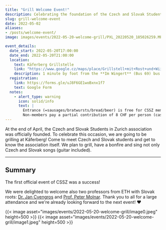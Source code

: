 ```yaml
---
title: "Grill Welcome Event!"
description: Celebrating the foundation of the Czech and Slovak Students in Zurich association.
slug: grill-welcome-event
date: 2022-05-02
aliases:
- /posts/welcome-event/
image: images/events/2022-05-20-welcome-grill/PXL_20220520_185026259.MP.jpg

event_details:
  date_start: 2022-05-20T17:00:00
  date_end: 2022-05-20T21:00:00
  location:
    text: Käferberg Grillstelle
    link: "https://www.google.cz/maps/place/Grillstell+mit+Rost+und+Wiitsicht/@47.4017454,8.5088289,813m/data=!3m1!1e3!4m5!3m4!1s0x47900bf1d1599e21:0x120905caab0befa3!8m2!3d47.4017454!4d8.5104489"
    description: 1 minute by foot from the **Im Wingert** (Bus 69) bus station.
  registration:
    link: https://forms.gle/uJ8F6GE1woBxnx1f7
    text: Google Form
  notes: 
    - alert_type: warning
      icon: solid/info
      text: |
        Entrance (=sausages/bratwursts/bread/beer) is free for CSSZ members. You can become a member by registering [here](https://forms.gle/qn6sZEmELCgtTSSr5) or directly at the event.  
        Non-members pay a partial contribution of 8 CHF per person (cash, Twint).
---
```


At the end of April, the Czech and Slovak Students in Zurich association was officially founded. To celebrate this occasion, we are going to be grilling at Käferberg! Come to meet Czech and Slovak students and get to know the association itself. We plan to grill, have a bonfire and sing not only Czech and Slovak songs (guitar included).

<!--more-->

---

## Summary

The first official event of CSSZ was a success!

We were delighted to welcome also two professors from ETH with Slovak roots: [Dr. Jan Cvengros](https://chab.ethz.ch/en/the-department/people/a-z/person-detail.MTUyMjA5.TGlzdC82MDEsLTIxMzAxOTI4MDM=.html) and [Prof. Peter Molnar](https://hyd.ifu.ethz.ch/the-group/people/person-detail.html?persid=100330).
Thank you to all for a large attendance and we're already looking forward to the next event! ❤️

{{< image asset="images/events/2022-05-20-welcome-grill/image0.jpeg" height=500 >}}
{{< image asset="images/events/2022-05-20-welcome-grill/image1.jpeg" height=500 >}}
